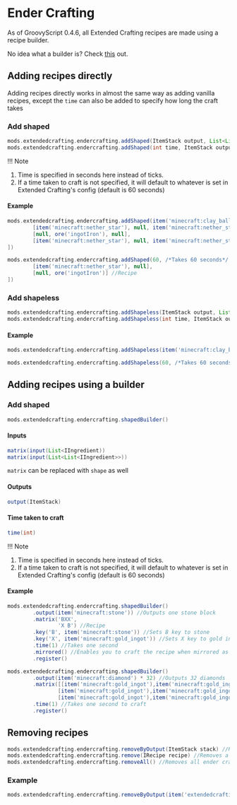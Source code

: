 # Ender Crafting
As of GroovyScript 0.4.6, all Extended Crafting recipes are made using a recipe builder.

No idea what a builder is? Check [this](../../../groovy/builder.md) out.

## Adding recipes directly
Adding recipes directly works in almost the same way as adding vanilla recipes, except the `time` can also be added to specify how long the craft takes 
### Add shaped
```groovy
mods.extendedcrafting.endercrafting.addShaped(ItemStack output, List<List<IIngredient>> input)
mods.extendedcrafting.endercrafting.addShaped(int time, ItemStack output, List<List<IIngredient>> input)
```
!!! Note
1. Time is specified in seconds here instead of ticks.
2. If a time taken to craft is not specified, it will default to whatever is set in Extended Crafting's config (default is 60 seconds)
#### Example
```groovy
mods.extendedcrafting.endercrafting.addShaped(item('minecraft:clay_ball') * 3, /*Outputs 3 clay balls*/ [ 
        [item('minecraft:nether_star'), null, item('minecraft:nether_star')],
        [null, ore('ingotIron'), null],
        [item('minecraft:nether_star'), null, item('minecraft:nether_star')] //Recipe
])

mods.extendedcrafting.endercrafting.addShaped(60, /*Takes 60 seconds*/ item('minecraft:clay_ball') * 2, /*Outputs 2 clay balls*/ [
        [item('minecraft:nether_star'), null],
        [null, ore('ingotIron')] //Recipe
])
```
### Add shapeless
```groovy
mods.extendedcrafting.endercrafting.addShapeless(ItemStack output, List<List<IIngredient>> input)
mods.extendedcrafting.endercrafting.addShapeless(int time, ItemStack output, List<IIngredient> input)
```

#### Example
```groovy
mods.extendedcrafting.endercrafting.addShapeless(item('minecraft:clay_ball') * 32, /*Outputs 32 clay balls*/ [item('minecraft:dirt'), item('minecraft:dirt'), item('minecraft:leather')]) //Recipe

mods.extendedcrafting.endercrafting.addShapeless(60, /*Takes 60 seconds*/ item('minecraft:clay_ball') * 32, /*Outputs 32 clay balls*/ [item('minecraft:dirt'), item('minecraft:dirt'), item('minecraft:leather')]) //Recipe
```

## Adding recipes using a builder
### Add shaped
```groovy
mods.extendedcrafting.endercrafting.shapedBuilder()
```
#### Inputs
```groovy
matrix(input(List<IIngredient))
matrix(input(List<List<IIngredient>>))
```
`matrix` can be replaced with `shape` as well
#### Outputs
```groovy
output(ItemStack)
```
#### Time taken to craft
```groovy
time(int)
```
!!! Note
1. Time is specified in seconds here instead of ticks.
2. If a time taken to craft is not specified, it will default to whatever is set in Extended Crafting's config (default is 60 seconds)
#### Example
```groovy
mods.extendedcrafting.endercrafting.shapedBuilder()
        .output(item('minecraft:stone')) //Outputs one stone block
        .matrix('BXX',
                'X B') //Recipe
        .key('B', item('minecraft:stone')) //Sets B key to stone
        .key('X', item('minecraft:gold_ingot')) //Sets X key to gold ingot
        .time(1) //Takes one second
        .mirrored() //Enables you to craft the recipe when mirrored as well
        .register()
```
```groovy
mods.extendedcrafting.endercrafting.shapedBuilder()
        .output(item('minecraft:diamond') * 32) //Outputs 32 diamonds
        .matrix([[item('minecraft:gold_ingot'),item('minecraft:gold_ingot'),item('minecraft:gold_ingot')],
                [item('minecraft:gold_ingot'),item('minecraft:gold_ingot'),item('minecraft:gold_ingot')],
                [item('minecraft:gold_ingot'),item('minecraft:gold_ingot'),item('minecraft:gold_ingot')]]) //Recipe
        .time(1) //Takes one second to craft
        .register()
```

## Removing recipes
```groovy
mods.extendedcrafting.endercrafting.removeByOutput(ItemStack stack) //Removes all recipes having the item as an output
mods.extendedcrafting.endercrafting.remove(IRecipe recipe) //Removes a recipe with that specific ID
mods.extendedcrafting.endercrafting.removeAll() //Removes all ender crafting recipes
```
### Example
```groovy
mods.extendedcrafting.endercrafting.removeByOutput(item('extendedcrafting:material:40')) //Removes all recipes that gives the Ender Star from Extended Crafting as an output 
```